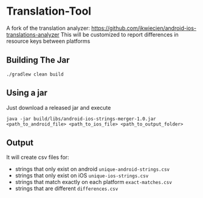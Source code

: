 # Translation-Tool

A fork of the translation analyzer: https://github.com/jkwiecien/android-ios-translations-analyzer
This will be customized to report differences in resource keys between platforms

## Building The Jar

```
./gradlew clean build
```

## Using a jar

Just download a released jar and execute

```
java -jar build/libs/android-ios-strings-merger-1.0.jar <path_to_android_file> <path_to_ios_file> <path_to_output_folder>
```

## Output

It will create csv files for:

* strings that only exist on android `unique-android-strings.csv`
* strings that only exist on iOS `unique-ios-strings.csv`
* strings that match exactly on each platform `exact-matches.csv`
* strings that are different `differences.csv`
